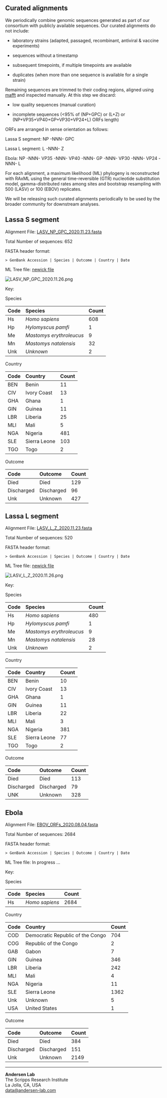 ## Curated alignments

We periodically combine genomic sequences generated as part of our consortium with publicly available sequences. Our curated alignments do not include:

   - laboratory strains (adapted, passaged, recombinant, antiviral & vaccine experiments)

   - sequences without a timestamp

   - subsequent timepoints, if multiple timepoints are available

   - duplicates (when more than one sequence is available for a single strain)


Remaining sequences are trimmed to their coding regions, aligned using [mafft](https://mafft.cbrc.jp/alignment/software/tips0.html) and inspected manually. At this step we discard:

  - low quality sequences (manual curation)

  - incomplete sequences (<95% of (NP+GPC) or (L+Z) or (NP+VP35+VP40+GP+VP30+VP24+L) ORFs length)


ORFs are arranged in sense orientation as follows:

Lassa S segment: NP -NNN- GPC

Lassa L segment: L -NNN- Z

Ebola: NP -NNN- VP35 -NNN- VP40 -NNN- GP -NNN- VP30 -NNN- VP24 -NNN- L


For each alignment, a maximum likelihood (ML) phylogeny is reconstructed with RAxML using the general time-reversible (GTR) nucleotide substitution model, gamma-distributed rates among sites and bootstrap resampling with 500 (LASV) or 100 (EBOV) replicates.

We will be releasing such curated alignments periodically to be used by the broader community for downstream analyses.

## Lassa S segment

Alignment File: [LASV_NP_GPC_2020.11.23.fasta](https://github.com/cvisb/curated-alignments/blob/master/lassa/LASV_NP_GPC_2020.11.23.fasta)

Total Number of sequences: 652

FASTA header format:
```
> GenBank Accession | Species | Outcome | Country | Date
```
ML Tree file: [newick file](https://github.com/cvisb/curated-alignments/blob/master/lassa/RAxML_bipartitions.LASV_NP_GPC_2020.11.23.newick)

![LASV_NP_GPC_2020.11.26.png](https://github.com/cvisb/curated-alignments/blob/master/lassa/LASV_NP_GPC_2020.11.26.png)

Key:

Species

| Code | Species | Count |
|:---|:---|:---|
| Hs | *Homo sapiens* | 608 |
| Hp | *Hylomyscus pamfi* | 1 |
| Me | *Mastomys erythroleucus* | 9 |
| Mn | *Mastomys natalensis* | 32 |
| Unk | *Unknown* | 2 |

Country

| Code | Country | Count |
|:--|:--|:--|
| BEN | Benin | 11 |
| CIV | Ivory Coast | 13 |
| GHA | Ghana | 1 |
| GIN | Guinea | 11 |
| LBR | Liberia | 25 |
| MLI | Mali | 5 |
| NGA | Nigeria | 481 |
| SLE | Sierra Leone | 103 |
| TGO | Togo | 2 |

Outcome

|Code | Outcome | Count |
|:-- |:-- |:-- |
| Died | Died | 129 |
| Discharged | Discharged | 96 |
| Unk | Unknown | 427 |

## Lassa L segment

Alignment File: [LASV_L_Z_2020.11.23.fasta](https://github.com/cvisb/curated-alignments/blob/master/lassa/LASV_L_Z_2020.11.23.fasta)

Total Number of sequences: 520

FASTA header format:
```
> GenBank Accession | Species | Outcome | Country | Date
```
ML Tree file: [newick file](https://github.com/cvisb/curated-alignments/blob/master/lassa/RAxML_bipartitions.LASV_L_Z_2020.11.23.newick)

![LASV_L_Z_2020.11.26.png](https://github.com/cvisb/curated-alignments/blob/master/lassa/LASV_L_Z_2020.11.26.png)

Key:

Species

| Code | Species | Count |
|:---|:---|:---|
| Hs | *Homo sapiens* | 480 |
| Hp | *Hylomyscus pamfi* | 1 |
| Me | *Mastomys erythroleucus* | 9 |
| Mn | *Mastomys natalensis* | 28 |
| Unk | *Unknown* | 2 |

Country

| Code | Country | Count |
|:--|:--|:--|
| BEN | Benin | 10 |
| CIV | Ivory Coast | 13 |
| GHA | Ghana | 1 |
| GIN | Guinea | 11 |
| LBR | Liberia | 22 |
| MLI | Mali | 3 |
| NGA | Nigeria | 381 |
| SLE | Sierra Leone | 77 |
| TGO | Togo | 2 |

Outcome

|Code | Outcome | Count |
|:-- |:-- |:-- |
| Died | Died | 113 |
| Discharged | Discharged | 79 |
| UNK | Unknown | 328 |

## Ebola

Alignment File: [EBOV_ORFs_2020.08.04.fasta](https://github.com/cvisb/curated-alignments/blob/master/ebola/EBOV_ORFs_2020.08.04.fasta)

Total Number of sequences: 2684

FASTA header format:
```
> GenBank Accession | Species | Outcome | Country | Date
```
ML Tree file: In progress ...

Key:

Species

| Code | Species | Count |
|:---|:---|:---|
| Hs | *Homo sapiens* | 2684 |

Country

| Code | Country | Count |
|:--|:--|:--|
| COD | Democratic Republic of the Congo | 704 |
| COG | Republic of the Congo | 2 |
| GAB | Gabon | 7 |
| GIN | Guinea | 346 |
| LBR | Liberia | 242 |
| MLI | Mali | 4 |
| NGA | Nigeria | 11 |
| SLE | Sierra Leone | 1362 |
| Unk | Unknown | 5 |
| USA | United States | 1 |

Outcome

|Code | Outcome | Count |
|:-- |:-- |:-- |
| Died | Died | 384 |
| Discharged | Discharged | 151 |
| Unk | Unknown | 2149 |

---
**Andersen Lab**  
The Scripps Research Institute  
La Jolla, CA, USA  
[data@andersen-lab.com](mailto:data@andersen-lab.com)

